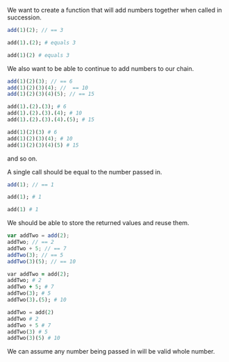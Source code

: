 We want to create a function that will add numbers together when called in succession.

```javascript
add(1)(2); // == 3
```

```ruby
add(1).(2); # equals 3
```

```python
add(1)(2) # equals 3
```

We also want to be able to continue to add numbers to our chain.

```javascript
add(1)(2)(3); // == 6
add(1)(2)(3)(4); //  == 10
add(1)(2)(3)(4)(5); // == 15
```

```ruby
add(1).(2).(3); # 6
add(1).(2).(3).(4); # 10
add(1).(2).(3).(4).(5); # 15
```

```python
add(1)(2)(3) # 6
add(1)(2)(3)(4); # 10
add(1)(2)(3)(4)(5) # 15
```

and so on.

A single call should be equal to the number passed in.

```javascript
add(1); // == 1
```

```ruby
add(1); # 1
```

```python
add(1) # 1
```

We should be able to store the returned values and reuse them.

```javascript
var addTwo = add(2);
addTwo; // == 2
addTwo + 5; // == 7
addTwo(3); // == 5
addTwo(3)(5); // == 10
```

```ruby
var addTwo = add(2);
addTwo; # 2
addTwo + 5; # 7
addTwo(3); # 5
addTwo(3).(5); # 10
```

```python
addTwo = add(2)
addTwo # 2
addTwo + 5 # 7
addTwo(3) # 5
addTwo(3)(5) # 10
```

We can assume any number being passed in will be valid whole number. 